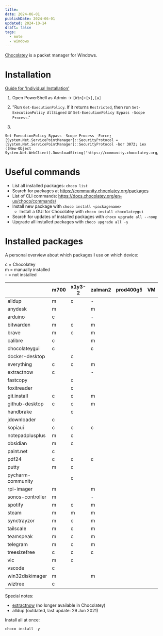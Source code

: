```yaml
---
title: 
date: 2024-06-01
publishDate: 2024-06-01
updated: 2024-10-14
draft: false
tags:
  - note
  - windows
---
```

 
[Chocolatey](https://chocolatey.org/) is a packet manager for Windows.

# Installation

[Guide for 'Individual Installation'](https://chocolatey.org/install#individual)

1. Open PowerShell as Admin -> `[Win]+[x],[a]`

2. "Run `Get-ExecutionPolicy`. If it returns `Restricted`, then run `Set-ExecutionPolicy AllSigned` or `Set-ExecutionPolicy Bypass -Scope Process`."

3. 

  ```shell
  Set-ExecutionPolicy Bypass -Scope Process -Force; [System.Net.ServicePointManager]::SecurityProtocol = [System.Net.ServicePointManager]::SecurityProtocol -bor 3072; iex ((New-Object System.Net.WebClient).DownloadString('https://community.chocolatey.org/install.ps1'))
  ```

# Useful commands

- List all installed packages: `choco list`
- Search for packages at https://community.chocolatey.org/packages
- List of CLI commands: https://docs.chocolatey.org/en-us/choco/commands/
- Install new package with `choco install <packagename>`
  - Install a GUI for Chocolatey with `choco install chocolateygui`
- Search for updates of installed packages with `choco upgrade all --noop`
- Upgrade all installed packages with `choco upgrade all -y`

# Installed packages

A personal overview about which packages I use on which device:

c = Chocolatey  
m = manually installed  
\- = not installed  

|                   | m700 | x1y3-2 | zalman2 | prod400g5 | VM  |
| ----------------- | ---- | ------ | ------- | --------- | --- |
| alldup            | m    | c      | -       |           |     |
| anydesk           | m    |        | m       |           |     |
| arduino           | c    |        | -       |           |     |
| bitwarden         | m    | c      | m       |           |     |
| brave             | m    | c      | m       |           |     |
| calibre           | c    |        | m       |           |     |
| chocolateygui     | c    |        | c       |           |     |
| docker-desktop    |      | c      |         |           |     |
| everything        | c    | c      | m       |           |     |
| extractnow        | c    |        | -       |           |     |
| fastcopy          |      | c      |         |           |     |
| foxitreader       |      | c      |         |           |     |
| git.install       | c    | c      | m       |           |     |
| github-desktop    | c    | c      | m       |           |     |
| handbrake         |      | c      |         |           |     |
| jdownloader       | c    |        |         |           |     |
| kopiaui           | c    | c      | c       |           |     |
| notepadplusplus   | m    | c      |         |           |     |
| obsidian          | m    | c      |         |           |     |
| paint.net         | c    |        |         |           |     |
| pdf24             | c    | c      | c       |           |     |
| putty             | m    | c      |         |           |     |
| pycharm-community |      | c      |         |           |     |
| rpi-imager        | m    |        | m       |           |     |
| sonos-controller  | m    |        | -       |           |     |
| spotify           | m    | c      | m       |           |     |
| steam             | m    | m      | m       |           |     |
| synctrayzor       | m    | c      | m       |           |     |
| tailscale         | m    | c      | m       |           |     |
| teamspeak         | m    | c      | m       |           |     |
| telegram          | m    | c      | m       |           |     |
| treesizefree      | c    | c      | c       |           |     |
| vlc               | m    | c      |         |           |     |
| vscode            | c    |        |         |           |     |
| win32diskimager   | m    |        | m       |           |     |
| wiztree           | c    |        |         |           |     |


Special notes:
- [extractnow](https://extractnow.com/#/home) (no longer available in Chocolatey)
- alldup (outdated, last update: 29 Jun 2021)

Install all at once:
  ```shell
  choco install -y 
  ```



